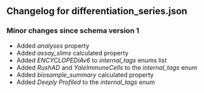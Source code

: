 ## Changelog for differentiation_series.json

### Minor changes since schema version 1
* Added *analyses* property
* Added *assay_slims* calculated property
* Added *ENCYCLOPEDIAv6* to *internal_tags* enums list
* Added *RushAD* and *YaleImmuneCells* to the *internal_tags* enum
* Added *biosample_summary* calculated property
* Added *Deeply Profiled* to the *internal_tags* enum
